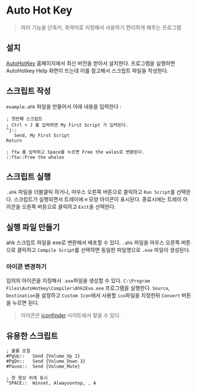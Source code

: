 # Auto Hot Key

> 여러 기능을 단축키, 축약어로 지정해서 사용하기 편리하게 해주는 프로그램

## 설치

[AutoHotKey](https://autohotkey.com/download) 홈페이지에서 최신 버전을 받아서 설치한다. 프로그램을 실행하면 AutoHotkey Help 화면이 뜨는데 이를 참고해서 스크립트 파일을 작성한다.

## 스크립트 작성

`example.ahk` 파일을 만들어서 아래 내용을 입력한다 :

```ahk
; 첫번째 스크립트
; Ctrl + J 를 입력하면 My First Script 가 입력된다.
^j::
   Send, My First Script
Return

; ftw 를 입력하고 Space를 누르면 Free the wales로 변환된다.
::ftw::Free the whales

```

## 스크립트 실행

`.ahk` 파일을 더블클릭 하거나, 마우스 오른쪽 버튼으로 클릭하고 `Run Script`를 선택한다. 스크립트가 실행되면서 트레이에 `H` 모양 아이콘이 표시된다. 종료시에는 트레이 아이콘을 오른쪽 버튼으로 클릭하고 `Exit`을 선택한다.

## 실행 파일 만들기

ahk 스크립트 파일을 exe로 변환해서 배포할 수 있다. `.ahk` 파일을 마우스 오른쪽 버튼으로 클릭하고 `Compile Script`를 선택하면 동일한 파일명으로 `.exe` 파일이 생성된다.

### 아이콘 변경하기

임의의 아이콘을 지정해서 `.exe`파일을 생성할 수 있다. `C:\Program Files\AutoHotkey\Compiler\Ahk2Exe.exe` 프로그램을 실행한다. `Source`, `Destination`을 설정하고 `Custom Icon`에서 사용할 `ico`파일을 지정한뒤 `Convert` 버튼을 누르면 된다.

> 아이콘은 [iconfinder](https://www.iconfinder.com) 사이트에서 찾을 수 있다.

## 유용한 스크립트

```ahk
; 볼륨 조절
#PgUp::   Send {Volume_Up 2}
#PgDn::   Send {Volume_Down 3}
#Pause::  Send {Volume_Mute}

; 창 항상 위에 표시
^SPACE::  Winset, Alwaysontop, , A